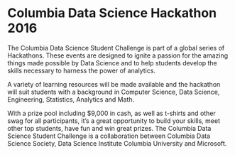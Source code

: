 
# Columbia Data Science Hackathon 2016

The Columbia Data Science Student Challenge is part of a global series of Hackathons. These events are designed to ignite a passion for the amazing things made possible by Data Science and to help students develop the skills necessary to harness the power of analytics.

A variety of learning resources will be made available and the hackathon will suit students with a background in Computer Science, Data Science, Engineering, Statistics, Analytics and Math.

With a prize pool including $9,000 in cash, as well as t-shirts and other swag for all participants, it’s a great opportunity to build your skills, meet other top students, have fun and win great prizes. The Columbia Data Science Student Challenge is a collaboration between Columbia Data Science Society, Data Science Institute Columbia University and Microsoft.
